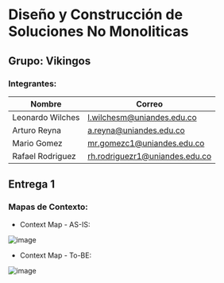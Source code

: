 # Diseño y Construcción de Soluciones No Monoliticas

## Grupo: Vikingos
### Integrantes:
| Nombre                        | Correo                                                            |
| ----------------------------- | ----------------------------------------------------------------- |
|Leonardo Wilches               |l.wilchesm@uniandes.edu.co                                         |
|Arturo Reyna                   |a.reyna@uniandes.edu.co                                            |
|Mario Gomez                    |mr.gomezc1@uniandes.edu.co                                         |
|Rafael Rodriguez                  |rh.rodriguezr1@uniandes.edu.co                                           |

## Entrega 1

### Mapas de Contexto:

- Context Map - AS-IS:

![image](https://github.com/areyna004/NoMonoliticas/assets/7703536/2ed9e0b1-6528-48dc-8579-83e8ba51b850)


- Context Map - To-BE:

![image](https://github.com/areyna004/NoMonoliticas/assets/7703536/823dd1d4-c062-4480-92a0-ed18fcd38612)


